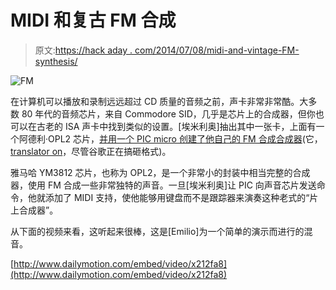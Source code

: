 # MIDI 和复古 FM 合成

> 原文:[https://hack aday . com/2014/07/08/midi-and-vintage-FM-synthesis/](https://hackaday.com/2014/07/08/midi-and-vintage-fm-synthesis/)

![FM](../Images/b0b09c620bbcf6a8fc7236bbc30df8de.png)

在计算机可以播放和录制远远超过 CD 质量的音频之前，声卡非常非常酷。大多数 80 年代的音频芯片，来自 Commodore SID，几乎是芯片上的合成器，但你也可以在古老的 ISA 声卡中找到类似的设置。[埃米利奥]抽出其中一张卡，上面有一个阿德利·OPL2 芯片，[并用一个 PIC micro 创建了他自己的 FM 合成合成器](http://ficara.altervista.org/?p=1381)(它，[translator on](https://translate.google.com/translate?sl=it&tl=en&js=y&prev=_t&hl=en&ie=UTF-8&u=http%3A%2F%2Fficara.altervista.org%2F%3Fp%3D1381&edit-text=&act=url)，尽管谷歌正在搞砸格式)。

雅马哈 YM3812 芯片，也称为 OPL2，是一个非常小的封装中相当完整的合成器，使用 FM 合成一些非常独特的声音。一旦[埃米利奥]让 PIC 向声音芯片发送命令，他就添加了 MIDI 支持，使他能够用键盘而不是跟踪器来演奏这种老式的“片上合成器”。

从下面的视频来看，这听起来很棒，这是[Emilio]为一个简单的演示而进行的混音。

[http://www.dailymotion.com/embed/video/x212fa8](http://www.dailymotion.com/embed/video/x212fa8)